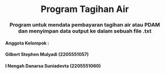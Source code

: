 <h1 align="center">Program Tagihan Air</h1>
<h3 align="center">Program untuk mendata pembayaran tagihan air atau PDAM dan menyimpan data output ke dalam sebuah file .txt</h3>
<h4>Anggota Kelompok :</h4>
<h4>Gilbert Stephen Mulyadi (2205551057)</h4>
<h4>I Nengah Danarsa Suniadevta (2205551060)</h4>

